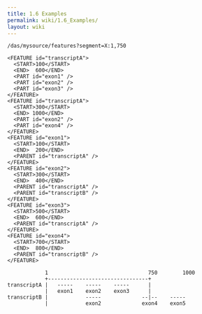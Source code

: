 ```yaml
---
title: 1.6 Examples
permalink: wiki/1.6_Examples/
layout: wiki
---
```


    /das/mysource/features?segment=X:1,750

    <FEATURE id="transcriptA">
      <START>100</START>
      <END>  600</END>
      <PART id="exon1" />
      <PART id="exon2" />
      <PART id="exon3" />
    </FEATURE>
    <FEATURE id="transcriptA">
      <START>300</START>
      <END> 1000</END>
      <PART id="exon2" />
      <PART id="exon4" />
    </FEATURE>
    <FEATURE id="exon1">
      <START>100</START>
      <END>  200</END>
      <PARENT id="transcriptA" />
    </FEATURE>
    <FEATURE id="exon2">
      <START>300</START>
      <END>  400</END>
      <PARENT id="transcriptA" />
      <PARENT id="transcriptB" />
    </FEATURE>
    <FEATURE id="exon3">
      <START>500</START>
      <END>  600</END>
      <PARENT id="transcriptA" />
    </FEATURE>
    <FEATURE id="exon4">
      <START>700</START>
      <END>  800</END>
      <PARENT id="transcriptB" />
    </FEATURE>

                1                                750        1000
                +--------------------------------+
    transcriptA |   -----    -----    -----      |
                |   exon1    exon2    exon3      |
    transcriptB |            -----             --|--    -----
                |            exon2             exon4    exon5
